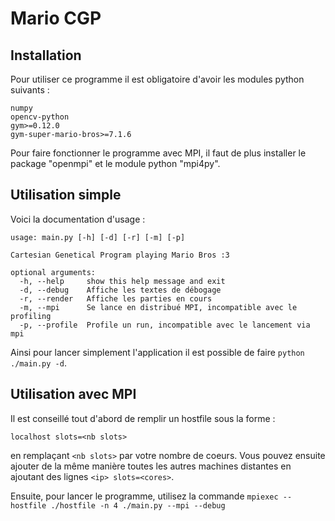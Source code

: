 # Mario CGP

## Installation

Pour utiliser ce programme il est obligatoire d'avoir les modules python suivants :
```
numpy
opencv-python
gym>=0.12.0
gym-super-mario-bros>=7.1.6
```
Pour faire fonctionner le programme avec MPI, il faut de plus installer le package "openmpi" et le module python "mpi4py".

## Utilisation simple

Voici la documentation d'usage :
```
usage: main.py [-h] [-d] [-r] [-m] [-p]

Cartesian Genetical Program playing Mario Bros :3

optional arguments:
  -h, --help     show this help message and exit
  -d, --debug    Affiche les textes de débogage
  -r, --render   Affiche les parties en cours
  -m, --mpi      Se lance en distribué MPI, incompatible avec le profiling
  -p, --profile  Profile un run, incompatible avec le lancement via mpi
```
Ainsi pour lancer simplement l'application il est possible de faire ```python ./main.py -d```.

## Utilisation avec MPI

Il est conseillé tout d'abord de remplir un hostfile sous la forme :
```
localhost slots=<nb slots>
```
en remplaçant ```<nb slots>``` par votre nombre de coeurs. Vous pouvez ensuite ajouter de la même manière toutes les autres machines distantes en ajoutant des lignes ```<ip> slots=<cores>```.

Ensuite, pour lancer le programme, utilisez la commande ```mpiexec --hostfile ./hostfile -n 4 ./main.py --mpi --debug```
